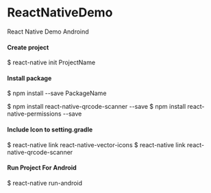 # ReactNativeDemo
React Native Demo Androind

#### Create project
$ react-native init ProjectName

#### Install package
 $ npm install --save PackageName

$ npm install react-native-qrcode-scanner --save
$ npm install react-native-permissions --save

#### Include Icon to setting.gradle
$ react-native link react-native-vector-icons
$ react-native link react-native-qrcode-scanner

#### Run Project For Android
$ react-native run-android
